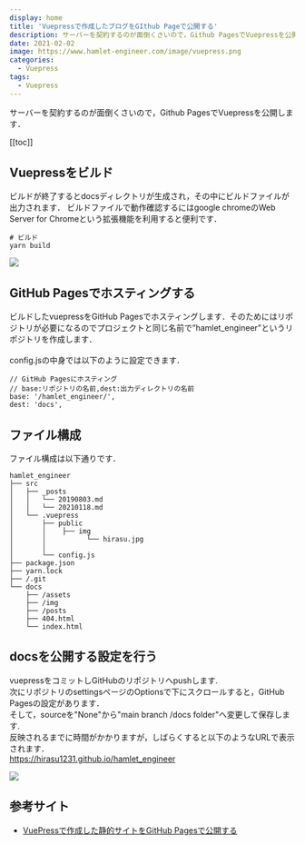 ```yaml
---
display: home
title: 'Vuepressで作成したブログをGIthub Pageで公開する'
description: サーバーを契約するのが面倒くさいので，Github PagesでVuepressを公開します．
date: 2021-02-02
image: https://www.hamlet-engineer.com/image/vuepress.png
categories: 
  - Vuepress
tags:
  - Vuepress
---
```

サーバーを契約するのが面倒くさいので，Github PagesでVuepressを公開します．
<!-- more -->



[[toc]]

## Vuepressをビルド
ビルドが終了するとdocsディレクトリが生成され，その中にビルドファイルが出力されます．
ビルドファイルで動作確認するにはgoogle chromeのWeb Server for Chromeという拡張機能を利用すると便利です．
```
# ビルド
yarn build
```
![](/image/tech_0002/webserver.png)


## GitHub Pagesでホスティングする
ビルドしたvuepressをGitHub Pagesでホスティングします．そのためにはリポジトリが必要になるのでプロジェクトと同じ名前で”hamlet_engineer”というリポジトリを作成します．<br>
<br>
config.jsの中身では以下のように設定できます．
```
// GitHub Pagesにホスティング
// base:リポジトリの名前,dest:出力ディレクトリの名前
base: '/hamlet_engineer/',
dest: 'docs', 
```

## ファイル構成
ファイル構成は以下通りです．
```
hamlet_engineer
├── src
│   ├── _posts
│   │   └── 20190803.md
│   │   └── 20210118.md
│   └── .vuepress
│       ├── public
│       │    ├── img
│       │          └── hirasu.jpg
│       │    
│       └── config.js
├── package.json
├── yarn.lock
├── /.git
└── docs
    ├── /assets
    ├── /img
    ├── /posts
    ├── 404.html
    └── index.html
```

## docsを公開する設定を行う
vuepressをコミットしGitHubのリポジトリへpushします.<br>
次にリポジトリのsettingsページのOptionsで下にスクロールすると，GitHub Pagesの設定があります．<br>
そして，sourceを"None"から"main branch /docs folder"へ変更して保存します.<br>
反映されるまでに時間がかかりますが，しばらくすると以下のようなURLで表示されます．<br>
https://hirasu1231.github.io/hamlet_engineer

![](/image/tech_0002/GithubPages.png)

## 参考サイト
- [VuePressで作成した静的サイトをGitHub Pagesで公開する](https://qiita.com/rubytomato@github/items/f8153f0d00f89ba87ed5#docs%E3%82%92%E5%85%AC%E9%96%8B%E3%81%99%E3%82%8B%E8%A8%AD%E5%AE%9A%E3%82%92%E8%A1%8C%E3%81%86)


<ClientOnly>
  <CallInArticleAdsense />
</ClientOnly>